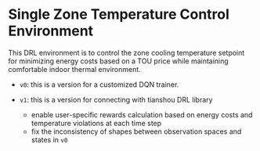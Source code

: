 # Single Zone Temperature Control Environment
This DRL environment is to control the zone cooling temperature setpoint for minimizing energy costs based on a TOU price while maintaining comfortable indoor thermal environment.

  - `v0`: this is a version for a customized DQN trainer.
  
  - `v1`: this is a version for connecting with tianshou DRL library
    - enable user-specific rewards calculation based on energy costs and temperature violations at each time step
    - fix the inconsistency of shapes between observation spaces and states in `v0`
